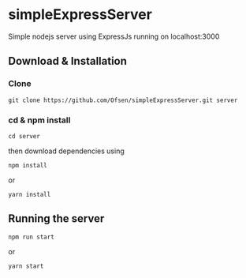 # simpleExpressServer
Simple nodejs server using ExpressJs running on localhost:3000

## Download & Installation
### Clone
```
git clone https://github.com/Ofsen/simpleExpressServer.git server
```
### cd & npm install
```
cd server
```
then download dependencies using
```
npm install
```
or 
```
yarn install
```

## Running the server
```
npm run start
```
or
```
yarn start
```
